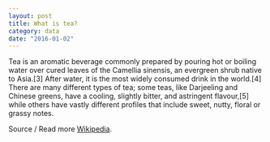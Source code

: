 ```yaml
---
layout: post
title: What is tea?
category: data
date: "2016-01-02"
---
```

Tea is an aromatic beverage commonly prepared by pouring hot or boiling water over cured leaves of the Camellia sinensis, an evergreen shrub native to Asia.[3] After water, it is the most widely consumed drink in the world.[4] There are many different types of tea; some teas, like Darjeeling and Chinese greens, have a cooling, slightly bitter, and astringent flavour,[5] while others have vastly different profiles that include sweet, nutty, floral or grassy notes.

Source / Read more [Wikipedia](https://en.wikipedia.org/wiki/Coffee).
